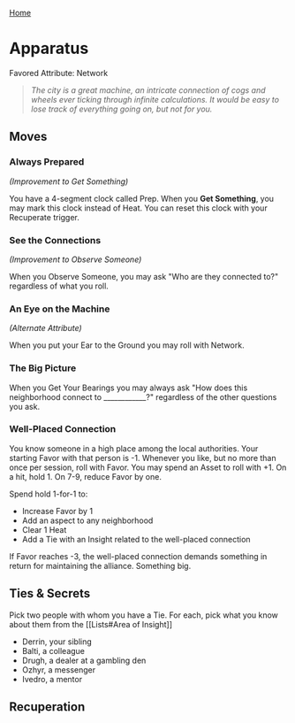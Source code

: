 [Home](../index.md)

# Apparatus
Favored Attribute: Network

>*The city is a great machine, an intricate connection of cogs and wheels ever ticking through infinite calculations. It would be easy to lose track of everything going on, but not for you.*


## Moves

### Always Prepared 
*(Improvement to Get Something)*

You have a 4-segment clock called Prep. When you **Get Something**, you may mark this clock instead of Heat. You can reset this clock with your Recuperate trigger.

### See the Connections 
*(Improvement to Observe Someone)*

When you Observe Someone, you may ask "Who are they connected to?" regardless of what you roll.

### An Eye on the Machine 
*(Alternate Attribute)*

When you put your Ear to the Ground you may roll with Network.

### The Big Picture
When you Get Your Bearings you may always ask "How does this neighborhood connect to ____________?" regardless of the other questions you ask.

### Well-Placed Connection
You know someone in a high place among the local authorities. Your starting Favor with that person is -1. Whenever you like, but no more than once per session, roll with Favor. You may spend an Asset to roll with +1. On a hit, hold 1. On 7-9, reduce Favor by one.

Spend hold 1-for-1 to:
- Increase Favor by 1 
- Add an aspect to any neighborhood
- Clear 1 Heat
- Add a Tie with an Insight related to the well-placed connection

If Favor reaches -3, the well-placed connection demands something in return for maintaining the alliance. Something big.


## Ties & Secrets
Pick two people with whom you have a Tie. For each, pick what you know about them from the [[Lists#Area of Insight]]
- Derrin, your sibling
- Balti, a colleague
- Drugh, a dealer at a gambling den
- Ozhyr, a messenger
- Ivedro, a mentor
 
## Recuperation